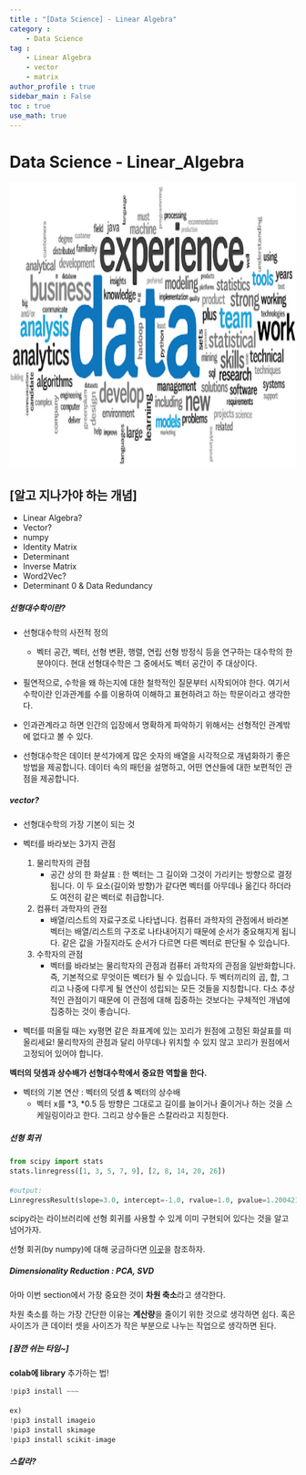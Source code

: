 ```yaml
---
title : "[Data Science] - Linear Algebra"
category :
    - Data Science 
tag : 
    - Linear Algebra
    - vector
    - matrix
author_profile : true
sidebar_main : False  
toc : true 
use_math: true
---
```


# Data Science - Linear_Algebra 

<img src='/assets/datascience.png' width = 1000 height = 500 >

## [알고 지나가야 하는 개념]
- Linear Algebra?
- Vector? 
- numpy
- Identity Matrix
- Determinant
- Inverse Matrix 
- Word2Vec?
- Determinant 0 & Data Redundancy

##### 선형대수학이란?
- 선형대수학의 사전적 정의
    - 벡터 공간, 벡터, 선형 변환, 행렬, 연립 선형 방정식 등을 연구하는 대수학의 한 분야이다. 현대 선형대수학은 그 중에서도 벡터 공간이 주 대상이다.

- 필연적으로, 수학을 왜 하는지에 대한 철학적인 질문부터 시작되어야 한다. 여기서 수학이란 인과관계를 수를 이용하여 이해하고 표현하려고 하는 학문이라고 생각한다.

- 인과관계라고 하면 인간의 입장에서 명확하게 파악하기 위해서는 선형적인 관계밖에 없다고 볼 수 있다.

- 선형대수학은 데이터 분석가에게 많은 숫자의 배열을 시각적으로 개념화하기 좋은 방법을 제공합니다. 데이터 속의 패턴을 설명하고, 어떤 연산들에 대한 보편적인 관점을 제공합니다.

##### vector?
- 선형대수학의 가장 기본이 되는 것 

- 벡터를 바라보는 3가지 관점 
    1. 물리학자의 관점 
        - 공간 상의 한 화살표 : 한 벡터는 그 길이와 그것이 가리키는 방향으로 결정됩니다. 이 두 요소(길이와 방향)가 같다면 벡터를 아무데나 옮긴다 하더라도 여전히 같은 벡터로 취급합니다.
    2. 컴퓨터 과학자의 관점
        - 배열/리스트의 자료구조로 나타냅니다. 컴퓨터 과학자의 관점에서 바라본 벡터는 배열/리스트의 구조로 나타내어지기 때문에 순서가 중요해지게 됩니다. 같은 값을 가질지라도 순서가 다르면 다른 벡터로 판단될 수 있습니다.
    3. 수학자의 관점
        - 벡터를 바라보는 물리학자의 관점과 컴퓨터 과학자의 관점을 일반화합니다. 즉, 기본적으로 무엇이든 벡터가 될 수 있습니다. 두 벡터끼리의 곱, 합, 그리고 나중에 다루게 될 연산이 성립되는 모든 것들을 지칭합니다. 다소 추상적인 관점이기 때문에 이 관점에 대해 집중하는 것보다는 구체적인 개념에 집중하는 것이 좋습니다.
    

- 벡터를 떠올릴 때는 xy평면 같은 좌표계에 있는 꼬리가 원점에 고정된 화살표를 떠올리세요! 물리학자의 관점과 달리 아무데나 위치할 수 있지 않고 꼬리가 원점에서 고정되어 있어야 합니다.

**벡터의 덧셈과 상수배가 선형대수학에서 중요한 역할을 한다.**
- 벡터의 기본 연산 : 벡터의 덧셈 & 벡터의 상수배
    - 벡터 x를 *3, *0.5 등 방향은 그대로고 길이를 늘이거나 줄이거나 하는 것을 스케일링이라고 한다. 그리고 상수들은 스칼라라고 지칭한다.


##### 선형 회귀 
```py
from scipy import stats
stats.linregress([1, 3, 5, 7, 9], [2, 8, 14, 20, 26])

#output:
LinregressResult(slope=3.0, intercept=-1.0, rvalue=1.0, pvalue=1.2004217548761408e-30, stderr=0.0)
```
scipy라는 라이브러리에 선형 회귀를 사용할 수 있게 이미 구현되어 있다는 것을 알고 넘어가자.

선형 회귀(by numpy)에 대해 궁금하다면 [이곳](https://woowabros.github.io/study/2018/08/01/linear_regression_qr.html)을 참조하자.


##### Dimensionality Reduction : PCA, SVD 
아마 이번 section에서 가장 중요한 것이 **차원 축소**라고 생각한다.

차원 축소를 하는 가장 간단한 이유는 **계산량**을 줄이기 위한 것으로 생각하면 쉽다. 혹은 사이즈가 큰 데이터 셋을 사이즈가 작은 부분으로 나누는 작업으로 생각하면 된다.


##### [잠깐 쉬는 타임~]
**colab에 library** 추가하는 법!
```py
!pip3 install ~~~ 

ex)
!pip3 install imageio
!pip3 install skimage
!pip3 install scikit-image
```
##### 스칼라?


